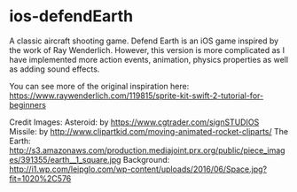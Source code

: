 # ios-defendEarth
A classic aircraft shooting game.
Defend Earth is an iOS game inspired by the work of Ray Wenderlich. 
However, this version is more complicated as I have implemented more action events, 
animation, physics properties as well as adding sound effects.

You can see more of the original inspiration here: https://www.raywenderlich.com/119815/sprite-kit-swift-2-tutorial-for-beginners

Credit Images:
Asteroid: by https://www.cgtrader.com/signSTUDIOS
Missile: by http://www.clipartkid.com/moving-animated-rocket-cliparts/
The Earth: http://s3.amazonaws.com/production.mediajoint.prx.org/public/piece_images/391355/earth__1_square.jpg
Background: http://i1.wp.com/leipglo.com/wp-content/uploads/2016/06/Space.jpg?fit=1020%2C576
